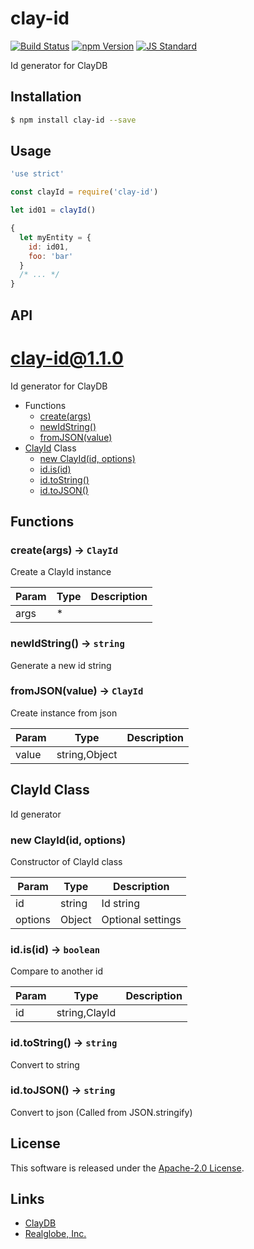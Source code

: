 clay-id
==========

<!---
This file is generated by ape-tmpl. Do not update manually.
--->

<!-- Badge Start -->
<a name="badges"></a>

[![Build Status][bd_travis_com_shield_url]][bd_travis_com_url]
[![npm Version][bd_npm_shield_url]][bd_npm_url]
[![JS Standard][bd_standard_shield_url]][bd_standard_url]

[bd_repo_url]: https://github.com/realglobe-Inc/clay-id
[bd_travis_url]: http://travis-ci.org/realglobe-Inc/clay-id
[bd_travis_shield_url]: http://img.shields.io/travis/realglobe-Inc/clay-id.svg?style=flat
[bd_travis_com_url]: http://travis-ci.com/realglobe-Inc/clay-id
[bd_travis_com_shield_url]: https://api.travis-ci.com/realglobe-Inc/clay-id.svg?token=aeFzCpBZebyaRijpCFmm
[bd_license_url]: https://github.com/realglobe-Inc/clay-id/blob/master/LICENSE
[bd_codeclimate_url]: http://codeclimate.com/github/realglobe-Inc/clay-id
[bd_codeclimate_shield_url]: http://img.shields.io/codeclimate/github/realglobe-Inc/clay-id.svg?style=flat
[bd_codeclimate_coverage_shield_url]: http://img.shields.io/codeclimate/coverage/github/realglobe-Inc/clay-id.svg?style=flat
[bd_gemnasium_url]: https://gemnasium.com/realglobe-Inc/clay-id
[bd_gemnasium_shield_url]: https://gemnasium.com/realglobe-Inc/clay-id.svg
[bd_npm_url]: http://www.npmjs.org/package/clay-id
[bd_npm_shield_url]: http://img.shields.io/npm/v/clay-id.svg?style=flat
[bd_standard_url]: http://standardjs.com/
[bd_standard_shield_url]: https://img.shields.io/badge/code%20style-standard-brightgreen.svg

<!-- Badge End -->


<!-- Description Start -->
<a name="description"></a>

Id generator for ClayDB

<!-- Description End -->


<!-- Overview Start -->
<a name="overview"></a>



<!-- Overview End -->


<!-- Sections Start -->
<a name="sections"></a>

<!-- Section from "doc/guides/01.Installation.md.hbs" Start -->

<a name="section-doc-guides-01-installation-md"></a>

Installation
-----

```bash
$ npm install clay-id --save
```


<!-- Section from "doc/guides/01.Installation.md.hbs" End -->

<!-- Section from "doc/guides/02.Usage.md.hbs" Start -->

<a name="section-doc-guides-02-usage-md"></a>

Usage
---------

```javascript
'use strict'

const clayId = require('clay-id')

let id01 = clayId()

{
  let myEntity = {
    id: id01,
    foo: 'bar'
  }
  /* ... */
}

```


<!-- Section from "doc/guides/02.Usage.md.hbs" End -->

<!-- Section from "doc/guides/03.API.md.hbs" Start -->

<a name="section-doc-guides-03-a-p-i-md"></a>

API
---------

# clay-id@1.1.0

Id generator for ClayDB

+ Functions
  + [create(args)](#clay-id-function-create)
  + [newIdString()](#clay-id-function-new-id-string)
  + [fromJSON(value)](#clay-id-function-from-j-s-o-n)
+ [ClayId](clay-id-classes) Class
  + [new ClayId(id, options)](#clay-id-classes-clay-id-constructor)
  + [id.is(id)](#clay-id-classes-clay-id-is)
  + [id.toString()](#clay-id-classes-clay-id-toString)
  + [id.toJSON()](#clay-id-classes-clay-id-toJSON)

## Functions

<a class='md-heading-link' name="clay-id-function-create" ></a>

### create(args) -> `ClayId`

Create a ClayId instance

| Param | Type | Description |
| ----- | --- | -------- |
| args | * |  |

<a class='md-heading-link' name="clay-id-function-new-id-string" ></a>

### newIdString() -> `string`

Generate a new id string
<a class='md-heading-link' name="clay-id-function-from-j-s-o-n" ></a>

### fromJSON(value) -> `ClayId`

Create instance from json

| Param | Type | Description |
| ----- | --- | -------- |
| value | string,Object |  |



<a class='md-heading-link' name="clay-id-classes"></a>

## ClayId Class

Id generator


<a class='md-heading-link' name="clay-id-classes-clay-id-constructor" ></a>

### new ClayId(id, options)

Constructor of ClayId class

| Param | Type | Description |
| ----- | --- | -------- |
| id | string | Id string |
| options | Object | Optional settings |


<a class='md-heading-link' name="clay-id-classes-clay-id-is" ></a>

### id.is(id) -> `boolean`

Compare to another id

| Param | Type | Description |
| ----- | --- | -------- |
| id | string,ClayId |  |


<a class='md-heading-link' name="clay-id-classes-clay-id-toString" ></a>

### id.toString() -> `string`

Convert to string

<a class='md-heading-link' name="clay-id-classes-clay-id-toJSON" ></a>

### id.toJSON() -> `string`

Convert to json (Called from JSON.stringify)






<!-- Section from "doc/guides/03.API.md.hbs" End -->


<!-- Sections Start -->


<!-- LICENSE Start -->
<a name="license"></a>

License
-------
This software is released under the [Apache-2.0 License](https://github.com/realglobe-Inc/clay-id/blob/master/LICENSE).

<!-- LICENSE End -->


<!-- Links Start -->
<a name="links"></a>

Links
------

+ [ClayDB][clay_d_b_url]
+ [Realglobe, Inc.][realglobe,_inc__url]

[clay_d_b_url]: https://github.com/realglobe-Inc/claydb
[realglobe,_inc__url]: http://realglobe.jp

<!-- Links End -->
